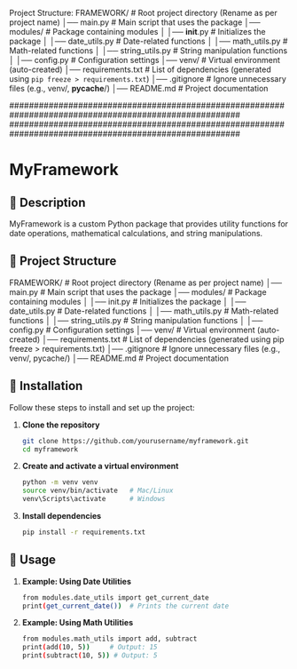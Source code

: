 Project Structure:
FRAMEWORK/            # Root project directory (Rename as per project name)
│── main.py             # Main script that uses the package
│── modules/            # Package containing modules
│   │── __init__.py     # Initializes the package
│   │── date_utils.py   # Date-related functions
│   │── math_utils.py   # Math-related functions
│   │── string_utils.py # String manipulation functions
│   │── config.py       # Configuration settings
│── venv/               # Virtual environment (auto-created)
│── requirements.txt    # List of dependencies (generated using `pip freeze > requirements.txt`)
│── .gitignore          # Ignore unnecessary files (e.g., venv/, __pycache__/)
│── README.md           # Project documentation

#######################################################################################################
#######################################################################################################
# MyFramework

## 📌 Description
MyFramework is a custom Python package that provides utility functions for date operations, mathematical calculations, and string manipulations.

## 📂 Project Structure
FRAMEWORK/ # Root project directory (Rename as per project name)
│── main.py # Main script that uses the package
│── modules/ # Package containing modules
│ │── init.py # Initializes the package
│ │── date_utils.py # Date-related functions
│ │── math_utils.py # Math-related functions
│ │── string_utils.py # String manipulation functions
│ │── config.py # Configuration settings
│── venv/ # Virtual environment (auto-created)
│── requirements.txt # List of dependencies (generated using pip freeze > requirements.txt)
│── .gitignore # Ignore unnecessary files (e.g., venv/, pycache/)
│── README.md # Project documentation


## 🚀 Installation
Follow these steps to install and set up the project:

1. **Clone the repository**  
   ```sh
   git clone https://github.com/yourusername/myframework.git
   cd myframework

2. **Create and activate a virtual environment**
   ```sh
   python -m venv venv
   source venv/bin/activate   # Mac/Linux
   venv\Scripts\activate      # Windows
3. **Install dependencies**
   ```sh
   pip install -r requirements.txt

## 📌 Usage

1. **Example: Using Date Utilities**
   ```sh
   from modules.date_utils import get_current_date
   print(get_current_date())  # Prints the current date
2. **Example: Using Math Utilities**
   ```sh
   from modules.math_utils import add, subtract
   print(add(10, 5))     # Output: 15
   print(subtract(10, 5)) # Output: 5
   
